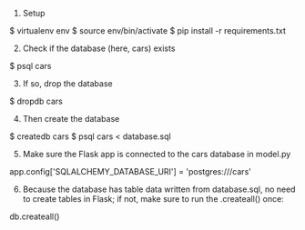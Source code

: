 1) Setup

$ virtualenv env
$ source env/bin/activate
$ pip install -r requirements.txt

2) Check if the database (here, cars) exists

$ psql cars

3) If so, drop the database

$ dropdb cars

4) Then create the database

$ createdb cars
$ psql cars < database.sql

5) Make sure the Flask app is connected to the cars database in model.py

app.config['SQLALCHEMY_DATABASE_URI'] = 'postgres:///cars'

6) Because the database has table data written from database.sql, no need to create tables in Flask; if not, make sure to run the .createall() once:

db.createall()